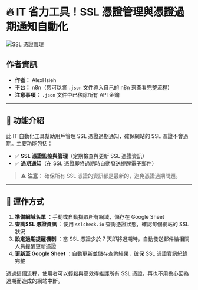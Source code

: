 # 🔥 IT 省力工具！SSL 憑證管理與憑證過期通知自動化

![SSL 憑證管理](https://github.com/qwedsazxc78/ai-automation-n8n/blob/main/n8n/4-SSL-checker-automation/cover.png?raw=true)

## 作者資訊

* **作者：** AlexHsieh
* **平台：** n8n（您可以將 `.json` 文件導入自己的 n8n 來查看完整流程）
* **注意事項：** `.json` 文件中已移除所有 API 金鑰

---

## 📌 功能介紹

此 IT 自動化工具幫助用戶管理 SSL 憑證過期通知，確保網站的 SSL 憑證不會過期。主要功能包括：

* ✅ **SSL 憑證監控與管理**（定期檢查與更新 SSL 憑證資訊）
* ✅ **過期通知**（在 SSL 憑證即將過期時自動發送提醒電子郵件）

> ⚠ **注意：** 確保所有 SSL 憑證的資訊都是最新的，避免憑證過期問題。

---

## 🔧 運作方式

1. **準備網域名單** ：手動或自動擷取所有網域，儲存在 Google Sheet
2. **查詢SSL 憑證資訊** ：使用 `sslcheck.io` 查詢憑證狀態，確認每個網站的 SSL 狀況
3. **設定過期提醒機制** ：當 SSL 憑證少於 7 天即將過期時，自動發送郵件給相關人員提醒更新憑證
4. **更新至 Google Sheet** ：自動更新並儲存查詢結果，確保 SSL 憑證資訊紀錄完整

透過這個流程，使用者可以輕鬆與高效得維護所有 SSL 憑證，再也不用擔心因為過期而造成的網站中斷。

